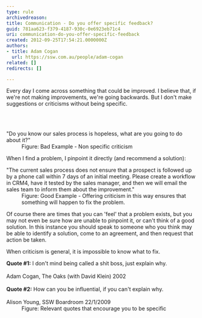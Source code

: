 ```yaml
---
type: rule
archivedreason: 
title: Communication - Do you offer specific feedback?
guid: 781aa623-f379-4187-930c-0e6923eb71c4
uri: communication-do-you-offer-specific-feedback
created: 2012-09-25T17:54:21.0000000Z
authors:
- title: Adam Cogan
  url: https://ssw.com.au/people/adam-cogan
related: []
redirects: []

---
```



<p>
                    Every day I come across something that could be improved. I believe that, if we're
                    not making improvements, we're going backwards. But I don't make suggestions or
                    criticisms without being specific.
                </p>
<br><excerpt class='endintro'></excerpt><br>
<dl class="bad">
                    <dt>&quot;Do you know our sales process is hopeless, what are you going to do about it?&quot;</dt>
<dd>Figure&#58;
                        Bad Example - Non specific criticism</dd></dl>
                <p>
                    When I find a problem, I pinpoint it directly (and recommend a solution)&#58;
                </p>
                <dl class="good">
                    <dt>&quot;The current sales process does not ensure that a prospect is followed up by a phone
                        call within 7 days of an initial meeting. Please create a workflow in CRM4, have it tested by the sales manager, and then we will email the sales team to inform them about the improvement.&quot; </dt>
                    <dd>
                        Figure&#58; Good Example - Offering criticism in this way ensures that something will
                        happen to fix the problem.
                    </dd>
                </dl>
                <p>
                    Of course there are times that you can 'feel' that a problem exists, but you may not even be sure how are unable to pinpoint it, or can't think of a good solution. In this instance you should speak
                    to someone who you think may be able to identify a solution, come to an agreement,
                    and then request that action be taken.
                </p>
                <p>
                    When criticism is general, it is impossible to know what to fix.
                </p>

<dl class="good">
                    <dt>
                    <strong>Quote #1&#58;</strong> I don't mind being called a shit boss, just explain why.<br><br>
                    Adam Cogan, The Oaks (with David Klein) 2002<br><br>
                    <strong>Quote #2&#58;</strong> How can you be influential, if you can't explain why.<br><br>
                    Alison Young, SSW Boardroom 22/1/2009
                    </dt>
                    <dd>
                         Figure&#58; Relevant quotes that encourage you to be specific
                    </dd>
                </dl>




